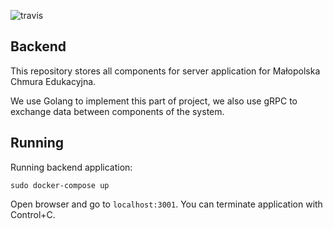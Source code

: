 ![travis](https://travis-ci.org/agh-educloud/backend.svg?branch=master)

## Backend
This repository stores all components for server application for Małopolska Chmura Edukacyjna.

We use Golang to implement this part of project, we also use gRPC to exchange data between components of the system.


## Running
Running backend application:
```
sudo docker-compose up
```
Open browser and go to `localhost:3001`. You can terminate application with Control+C.
